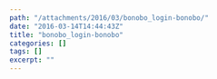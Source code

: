 ```yaml
---
path: "/attachments/2016/03/bonobo_login-bonobo/"
date: "2016-03-14T14:44:43Z"
title: "bonobo_login-bonobo"
categories: []
tags: []
excerpt: ""
---
```


